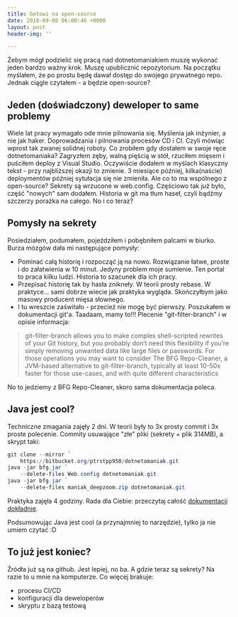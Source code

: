 ```yaml
---
title: Gotowi na open-source
date: 2018-09-08 06:00:46 +0000
layout: post
header-img: ''

---
```

Żebym mógł podzielić się pracą nad dotnetomaniakiem muszę wykonać jeden bardzo ważny krok. Muszę upublicznić repozytorium. Na początku myślałem, że po prostu będę dawał dostęp do swojego prywatnego repo. Jednak ciągle czytałem - a będzie open-source?

## Jeden (doświadczony) deweloper to same problemy

Wiele lat pracy wymagało ode mnie pilnowania się. Myślenia jak inżynier, a nie jak haker. Doprowadzania i pilnowania procesów CD i CI. Czyli mówiąc wprost tak zwanej solidnej roboty. Co zrobiłem gdy dostałem w swoje ręce dotnetomaniaka? Zagryzłem zęby, walną pięścią w stół, rzuciłem mięsem i puściłem deploy z Visual Studio. Oczywiście dodałem w myślach klasyczny tekst - przy najbliższej okazji to zmienie. 3 miesiące później, kilka(naście) deploymentów później sytułacja się nie zmieniła. Ale co to ma wspólnego z open-source? Sekrety są wrzucone w web.config. Częściowo tak już było, część "nowych" sam dodałem. Historia w git ma tłum haseł, czyli bądźmy szczerzy porażka na całego. No i co teraz?

## Pomysły na sekrety

Posiedziałem, podumałem, pojeździłem i pobębniłem palcami w biurko. Burza mózgów dała mi następujące pomysły:
- Pominać całą historię i rozpocząć ją na nowo. Rozwiązanie łatwe, proste i do załatwienia w 10 minut. Jedyny problem moje sumienie. Ten portal to praca kilku ludzi. Historia to szacunek dla ich pracy.
- Przepisać historię tak by hasła znikneły. W teorii prosty rebase. W praktyce... sami dobrze wiecie jak praktyka wygląda. Skończyłbym jako masowy producent mięsa słownego.
- I tu wreszcie zaświtało - przecież nie mogę być pierwszy. Poszukałem w dokumentacji git'a. Taadaam, mamy to!!! Plecenie "git-filter-branch" i w opisie informacja:

> git-filter-branch allows you to make complex shell-scripted rewrites of your Git history, but you probably don’t need this flexibility if you’re simply removing unwanted data like large files or passwords. For those operations you may want to consider The BFG Repo-Cleaner, a JVM-based alternative to git-filter-branch, typically at least 10-50x faster for those use-cases, and with quite different characteristics

No to jedziemy z BFG Repo-Cleaner, skoro sama dokumentacja poleca.

## Java jest cool?

Techniczne zmagania zajęły 2 dni. W teorii były to 3x prosty commit i 3x proste polecenie. Commity usuwające "złe" pliki (sekrety + plik 314MB), a skrypt taki:

```powershell
git clone --mirror `
	https://bitbucket.org/ptrstpp950/dotnetomaniak.git
java -jar bfg.jar `
	--delete-files Web.config dotnetomaniak.git
java -jar bfg.jar `
	--delete-files maniak_deepzoom.zip dotnetomaniak.git
```

Praktyka zajęła 4 godziny. Rada dla Ciebie: przeczytaj całość [dokumentacji dokładnie](https://rtyley.github.io/bfg-repo-cleaner/). 

Podsumowując Java jest cool (a przynajmniej to narzędzie), tylko ja nie umiem czytać :D

## To już jest koniec?

Źródła już są na github. Jest lepiej, no ba. A gdzie teraz są sekrety? Na razie to u mnie na komputerze. Co więcej brakuje:

* procesu CI/CD
* konfiguracji dla deweloperów
* skryptu z bazą testową